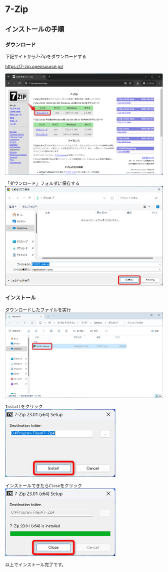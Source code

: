 # 7-Zip

## インストールの手順

### ダウンロード

下記サイトから7-Zipをダウンロードする

https://7-zip.opensource.jp/

![](images/001.png)

「ダウンロード」フォルダに保存する  
![](images/002.png)

### インストール

ダウンロードしたファイルを実行  
![](images/003.png)

`Install`をクリック  
![](images/004.png)

インストールできたら`Close`をクリック  
![](images/005.png)

以上でインストール完了です。
